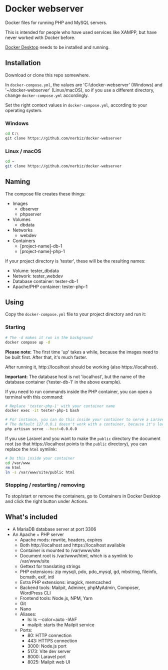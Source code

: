 # Docker webserver

Docker files for running PHP and MySQL servers.

This is intended for people who have used services like XAMPP, but have never worked with Docker before.

[Docker Desktop](https://www.docker.com/get-started/) needs to be installed and running.

## Installation

Download or clone this repo somewhere.

In `docker-compose.yml`, the values are 'C:\docker-webserver' (Windows) and '~/docker-webserver' (Linux/macOS), so if you use a different directory, change `docker-compose.yml` accordingly.

Set the right context values in `docker-compose.yml`, according to your operating system.

### Windows

```sh
cd C:\
git clone https://github.com/nerbiz/docker-webserver
```

### Linux / macOS
```sh
cd ~
git clone https://github.com/nerbiz/docker-webserver
```

## Naming

The compose file creates these things:

* Images
    * dbserver
    * phpserver
* Volumes
    * dbdata
* Networks
    * webdev
* Containers
    * [project-name]-db-1
    * [project-name]-php-1

If your project directory is 'tester', these will be the resulting names:

* Volume: tester_dbdata
* Network: tester_webdev
* Database container: tester-db-1
* Apache/PHP container: tester-php-1

## Using

Copy the `docker-compose.yml` file to your project directory and run it:

### Starting

```sh
# The -d makes it run in the background
docker compose up -d
```

**Please note:** The first time 'up' takes a while, because the images need to be built first. After that, it's much faster.

After running it, http://localhost should be working (also https://localhost).

**Important:** The database host is not 'localhost', but the name of the database container ('tester-db-1' in the above example).

If you need to run commands inside the PHP container, you can open a terminal with this command:

```sh
# Replace 'tester-php-1' with your container name
docker exec -it tester-php-1 bash

# For instance, you can do this inside your container to serve a Laravel project
# The default 127.0.0.1 doesn't work with a container, because it's local to the container
php artisan serve --host=0.0.0.0
```

If you use Laravel and you want to make the `public` directory the document root (so that https://localhost points to the `public` directory), you can replace the `html` symlink:

```sh
# Do this inside your container
cd /var/www
rm html
ln -s /var/www/site/public html
```

### Stopping / restarting / removing

To stop/start or remove the containers, go to Containers in Docker Desktop and click the right button under Actions.

## What's included

* A MariaDB database server at port 3306
* An Apache + PHP server
    * Apache mods: rewrite, headers, expires
    * Both http://localhost and https://localhost available
    * Container is mounted to /var/www/site
    * Document root is /var/www/html, which is a symlink to /var/www/site
    * Gettext for translating strings
    * PHP extensions: zip mysqli, pdo, pdo_mysql, gd, mbstring, fileinfo, bcmath, exif, intl
    * Extra PHP extensions: imagick, memcached
    * Backend tools: Mailpit, Adminer, phpMyAdmin, Composer, WordPress CLI
    * Frontend tools: Node.js, NPM, Yarn
    * Git
    * Nano
    * Aliases:
        * ls: ls --color=auto -lAhF
        * mailpit: starts the Mailpit service
    * Ports:
        * 80: HTTP connection
        * 443: HTTPS connection
        * 3000: Node.js port
        * 5173: Vite dev server
        * 8000: Laravel port
        * 8025: Mailpit web UI
